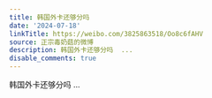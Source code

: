 ```yaml
---
title: 韩国外卡还够分吗
date: '2024-07-18'
linkTitle: https://weibo.com/3825863518/Oo8c6fAHV
source: 正宗毒奶菇的微博
description: 韩国外卡还够分吗  ...
disable_comments: true
---
```

韩国外卡还够分吗  ...